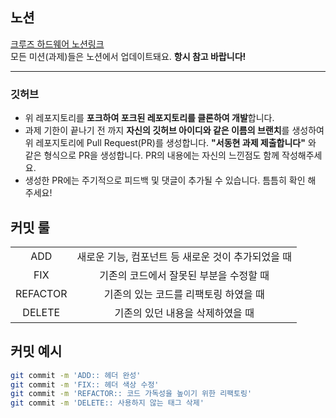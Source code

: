 ## 노션
[크루즈 하드웨어 노션링크](https://branched-freesia-91d.notion.site/4dddd140e57f4fe39db02c56182e7332?pvs=4) <br>
모든 미션(과제)들은 노션에서 업데이트돼요. **항시 참고 바랍니다!**
<hr>

### 깃허브

- 위 레포지토리를 **포크하여 포크된 레포지토리를 클론하여 개발**합니다.
- 과제 기한이 끝나기 전 까지 **자신의 깃허브 아이디와 같은 이름의 브랜치**를 생성하여 위 레포지토리에 Pull Request(PR)를 생성합니다.  **"서동현 과제 제출합니다"** 와 같은 형식으로 PR을 생성합니다. PR의 내용에는 자신의 느낀점도 함께 작성해주세요.
- 생성한 PR에는 주기적으로 피드백 및 댓글이 추가될 수 있습니다. 틈틈히 확인 해 주세요!

## 커밋 룰
|          |                                                    |
| :------: | :------------------------------------------------: |
|   ADD    | 새로운 기능, 컴포넌트 등 새로운 것이 추가되었을 때 |
|   FIX    |      기존의 코드에서 잘못된 부분을 수정할 때       |
| REFACTOR |       기존의 있는 코드를 리팩토링 하였을 때        |
|  DELETE  |          기존의 있던 내용을 삭제하였을 때          |



## 커밋 예시
```bash
git commit -m 'ADD:: 헤더 완성'
git commit -m 'FIX:: 헤더 색상 수정'
git commit -m 'REFACTOR:: 코드 가독성을 높이기 위한 리팩토링'
git commit -m 'DELETE:: 사용하지 않는 태그 삭제'
```
